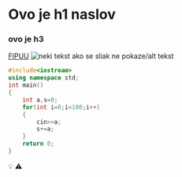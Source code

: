 # Ovo je h1 naslov
### ovo je h3
[FIPUU](https://fipu.unipu.hr/)
![neki tekst ako se sliak ne pokaze/alt tekst](https://external-preview.redd.it/call-of-duty-black-ops-6-isnt-300-gb-after-all-v0-Vo8nV0OnQR91KE4anEwA8sHh8U6aoyb55oI92BGaMEY.jpg?width=640&crop=smart&auto=webp&s=6adfbc8c0553862c797fc8afaa970b11c601e959)
```cpp
#include<iostream>
using namespace std;
int main()
{
    int a,s=0;
    for(int i=0;i<100;i++)
    {
        cin>>a;
        s+=a;
    }
    return 0;
}
```
:bulb:
:warning:
